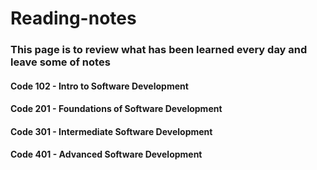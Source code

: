 # Reading-notes

### This page is to review what has been learned every day and leave some of notes 

#### Code 102 - Intro to Software Development
#### Code 201 - Foundations of Software Development
#### Code 301 - Intermediate Software Development
#### Code 401 - Advanced Software Development
